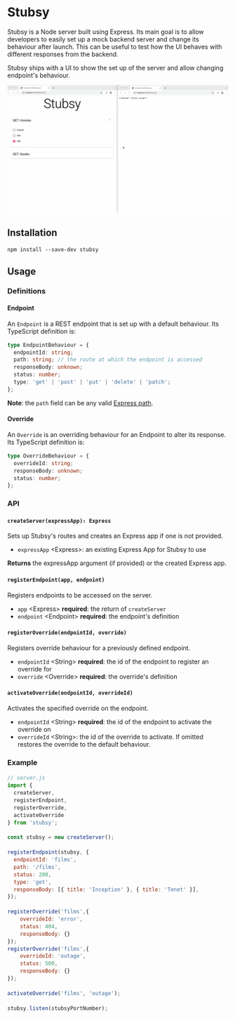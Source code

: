 # Stubsy

Stubsy is a Node server built using Express. Its main goal is to allow
developers to easily set up a mock backend server and change its
behaviour after launch. This can be useful to test how the UI behaves
with different responses from the backend.

Stubsy ships with a UI to show the set up of the server and allow
changing endpoint's behaviour.

![animated demo of Stubsy](./docs/stubsy.gif)

## Installation

```text
npm install --save-dev stubsy
```

## Usage

### Definitions

#### Endpoint

An `Endpoint` is a REST endpoint that is set up with a default behaviour.
Its TypeScript definition is:

```ts
type EndpointBehaviour = {
  endpointId: string;
  path: string; // the route at which the endpoint is accessed
  responseBody: unknown;
  status: number;
  type: 'get' | 'post' | 'put' | 'delete' | 'patch';
};
```

**Note**: the `path` field can be any valid
[Express path](http://expressjs.com/en/guide/routing.html#route-paths).

#### Override

An `Override` is an overriding behaviour for an Endpoint to alter its
response. Its TypeScript definition is:

```ts
type OverrideBehaviour = {
  overrideId: string;
  responseBody: unknown;
  status: number;
};
```

### API

#### `createServer(expressApp): Express`

Sets up Stubsy's routes and creates an Express app if one is not provided.

- `expressApp` \<Express\>: an existing Express App for Stubsy to use

**Returns** the expressApp argument (if provided) or the created Express app.

#### `registerEndpoint(app, endpoint)`

Registers endpoints to be accessed on the server.

- `app` \<Express\> **required**: the return of `createServer`
- `endpoint` \<Endpoint\> **required**: the endpoint's definition

#### `registerOverride(endpointId, override)`

Registers override behaviour for a previously defined endpoint.

- `endpointId` \<String\> **required**: the id of the endpoint to register
an override for
- `override` \<Override\> **required**: the override's definition

#### `activateOverride(endpointId, overrideId)`

Activates the specified override on the endpoint.

- `endpointId` \<String\> **required**: the id of the endpoint to activate
the override on
- `overrideId` \<String\>: the id of the override to activate. If omitted
restores the override to the default behaviour.

### Example

```js
// server.js
import { 
  createServer,
  registerEndpoint,
  registerOverride,
  activateOverride
} from 'stubsy';

const stubsy = new createServer();

registerEndpoint(stubsy, {
  endpointId: 'films',
  path: '/films',
  status: 200,
  type: 'get',
  responseBody: [{ title: 'Inception' }, { title: 'Tenet' }],
});

registerOverride('films',{
    overrideId: 'error',
    status: 404,
    responseBody: {}
});
registerOverride('films',{
    overrideId: 'outage',
    status: 500,
    responseBody: {}
});

activateOverride('films', 'outage');

stubsy.listen(stubsyPortNumber);
```
